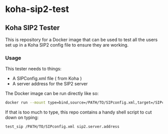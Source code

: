 # koha-sip2-test

## Koha SIP2 Tester

This is repository for a Docker image that can be used to test all the users set up in a Koha SIP2 config file to ensure they are working.

### Usage

This tester needs to things:
* A SIPConfig.xml file ( from Koha )
* A server address for the SIP2 server

The Docker image can be run directly like so:
```bash
docker run --mount type=bind,source=/PATH/TO/SIPconfig.xml,target=/SIPconfig.xml koha-sip2-cli-docker test_sip.pl /SIPconfig.xml sip2.server.address
```

If that is too much to type, this repo contains a handy shell script to cut down on typing:

```bash
test_sip /PATH/TO/SIPconfig.xml sip2.server.address
```

